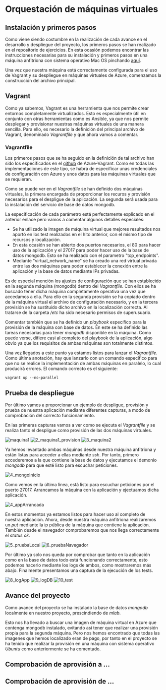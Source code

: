 # Orquestación de máquinas virtuales

## Instalación y primeros pasos

Como viene siendo costumbre en la realización de cada avance en el desarrollo y despliegue del proyecto, los primeros pasos se han realizado en el repositorio de ejercicios. En esta ocasión podemos encontrar las instrucciones necesarias para su instalación y primeros pasos en una máquina anfitriona con sistema operativo Mac OS pinchando [aquí](https://github.com/luiisgallego/MII_CC_EJERCICIOS_1819/tree/master/Tema5).

Una vez que nuestra máquina está correctamente configurada para el uso de Vagrant y su despliegue en máquinas virtuales de Azure, comenzamos la construcción del archivo principal.

## Vagrant

Como ya sabemos, Vagrant es una herramienta que nos permite crear entornos completamente virtualizados. Esto es especialmente útil en conjunto con otras herramientas como es Ansible, ya que nos permite desplegar y provisionar nuestras máquinas virtuales de una manera sencilla. Para ello, es necesario la definición del principal archivo de Vagrant, denominado *Vagrantfile* y que ahora vamos a comentar.

### Vagrantfile

Los primeros pasos que se ha seguido en la definición de tal archivo han sido los especificados en el [github](https://github.com/Azure/vagrant-azure) de Azure-Vagrant. Como en todas las implementaciones de este tipo, se habrá de especificar unas credenciales de configuración con Azure y unos datos para las máquinas virtuales que se requieran.

Como se puede ver en el *Vagrantfile* se han definido dos máquinas virtuales, la primera encargada de proporcionar los recuros y provisión necesarios para el despligue de la aplicación. La segunda será usada para la instalación del servicio de base de datos mongodb. 

La especificación de cada parámetro está perfectamente explicado en el anterior enlace pero vamos a comentar algunos detalles especiales:

- Se ha utilizado la imagen de máquina virtual que mejores resultados nos aportó en los test realizados en el hito anterior, con el mismo tipo de recursos y localización.
- En esta ocasión se han abierto dos puertos necesarios, el 80 para hacer uso de la aplicación y el 27017 para poder hacer uso de la base de datos mongodb. Esto se ha realizado con el parametro "tcp_endpoints".
- Mediante "virtual_network_name" se ha creado una red virtual privada entre las dos máquinas para poder establecer la conexión entre la aplicación y la base de datos mediante IPs privadas.

Es de especial mención los ajustes de configuración que se han establecido en la segunda máquina (mongodb) dentro del *Vagrantfile*. Con ellos se ha buscado tener dicha máquina completamente operativa una vez que accedamos a ella. Para ello en la segunda provisión se ha copiado dentro de la máquina virtual el archivo de configuración necesario, y en la tercera provisión se ha sustituido dicho archivo en la localización correcta. Al tratarse de la carpeta */etc* ha sido necesario permisos de superusuario.

Comentar también que se ha definido un *playbook* específico para la provisión de la máquina con base de datos. En este se ha definido las tareas necesarias para tener *mongodb* disponible en la máquina. Como puede verse, difiere casi al completo del playbook de la aplicación, algo obvio ya que los requisitos de ambas máquinas son totalmente distintos. 

Una vez llegados a este punto ya estamos listos para lanzar el *Vagrantfile*. Como última anotación, hay que lanzarlo con un comando específico para que no se realice la implementación de ambas máquinas en paralelo, lo cual producirá errores. El comando correcto es el siguiente:

~~~
vagrant up --no-parallel
~~~

## Prueba de despliegue

Por último vamos a proporcionar un ejemplo de despligue, provisión y prueba de nuestra aplicación mediante diferentes capturas, a modo de comprobación del correcto funcionamiento.

En las primeras capturas vamos a ver como se ejecuta el *Vagrantfile* y se realiza tanto el despligue como provisión de las dos máquinas virtuales.

![maquina1](../docs/images/orquestacion/1_maquina1.png)
![2_maquina1_provision](../docs/images/orquestacion/2_maquina1_provision.png)
![3_maquina2](../docs/images/orquestacion/3_maquina2.png)

Ya hemos levantado ambas máquinas desde nuestra máquina anfitriona y están listas para acceder a ellas mediante *ssh*. Por tanto, primero accederemos a la que contiene la base de datos y ejecutamos el demonio *mongodb* para que esté listo para escuchar peticiones.

![4_mongoInicio](../docs/images/orquestacion/4_mongoInicio.png)

Como vemos en la última línea, está listo para escuchar peticiones por el puerto 27017. Arrancamos la máquina con la aplicación y ejectuamos dicha aplicación. 

![4_appArrancada](../docs/images/orquestacion/4_appArrancada.png)

En estos momentos ya estamos listos para hacer uso al completo de nuestra aplicación. Ahora, desde nuestra máquina anfitriona realizaremos un *put* mediante la ip pública de la máquina que contiene la aplicación. También desde el navegador comprobaremos que nos llega correctamente el *status ok*.

![5_pruebaLocal](../docs/images/orquestacion/5_pruebaLocal.png)
![6_pruebaNavegador](../docs/images/orquestacion/6_pruebaNavegador.png)

Por último ya solo nos queda por comprobar que tanto en la aplicación como en la base de datos todo está funcionando correctamente, esto podemos hacerlo mediante los logs de ambos, como mostraremos más abajo. Finalmente presentamos una captura de la ejecución de los tests.

![8_logApp](../docs/images/orquestacion/8_logApp.png)
![9_logDB](../docs/images/orquestacion/9_logDB.png)
![10_test](../docs/images/orquestacion/10_test.png)


## Avance del proyecto

Como avance del proyecto se ha instalado la base de datos *mongodb* localmente en nuestro proyecto, prescindiendo de *mlab*.

Esto nos ha llevado a buscar una imagen de máquina virtual en Azure que contenga mongodb instalado, evitando así tener que realizar una provisión propia para la segunda máquina. Pero nos hemos encontrado que todas las imagenes que hemos localizado eran de pago, por tanto en el proyecto se ha tenido que realizar la provisión en una máquina con sistema operativo *Ubuntu* como anteriormente se ha comentado. 

## Comprobación de aprovisión a ...

## Comprobación de aprovisión de ...

